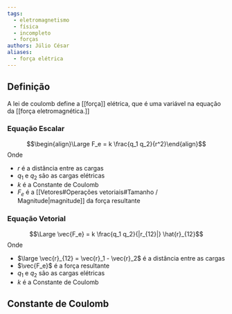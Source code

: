 ```yaml
---
tags:
  - eletromagnetismo
  - física
  - incompleto
  - forças
authors: Júlio César
aliases:
  - força elétrica
---
```

## Definição

A lei de coulomb define a [[força]] elétrica, que é uma variável na equação da [[força eletromagnética.]] 

### Equação Escalar
$$\begin{align}\Large F_e = k \frac{q_1 q_2}{r^2}\end{align}$$
Onde
- $r$ é a distância entre as cargas
- $q_1$ e $q_2$ são as cargas elétricas
- $k$ é a Constante de Coulomb
- $F_e$ é a [[Vetores#Operações vetoriais#Tamanho / Magnitude|magnitude]] da força resultante

### Equação Vetorial
$$\Large \vec{F_e} = k \frac{q_1 q_2}{|r_{12}|} \hat{r}_{12}$$
Onde
- $\large \vec{r}_{12} = \vec{r}_1 - \vec{r}_2$ é a distância entre as cargas
- $\vec{F_e}$ é a força resultante
- $q_1$ e $q_2$ são as cargas elétricas
- $k$ é a Constante de Coulomb

## Constante de Coulomb

